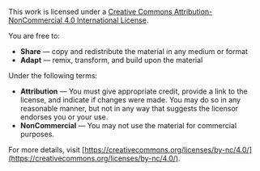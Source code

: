 This work is licensed under a [Creative Commons Attribution-NonCommercial 4.0 International License](https://creativecommons.org/licenses/by-nc/4.0/).

You are free to:

- **Share** — copy and redistribute the material in any medium or format
- **Adapt** — remix, transform, and build upon the material

Under the following terms:

- **Attribution** — You must give appropriate credit, provide a link to the license, and indicate if changes were made. You may do so in any reasonable manner, but not in any way that suggests the licensor endorses you or your use.
- **NonCommercial** — You may not use the material for commercial purposes.

For more details, visit [https://creativecommons.org/licenses/by-nc/4.0/](https://creativecommons.org/licenses/by-nc/4.0/).
